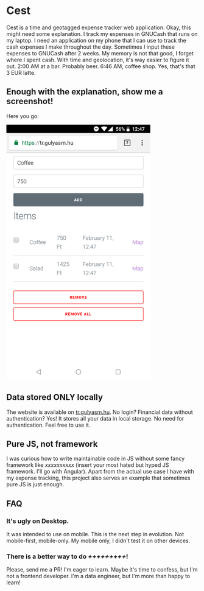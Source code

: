 # Cest
Cest is a time and geotagged expense tracker web application. Okay, this might need some explanation. I track my expenses in GNUCash that runs on my laptop. I need an application on my phone that I can use to track the cash expenses I make throughout the day. Sometimes I input these expenses to GNUCash after 2 weeks. My memory is not that good, I forget where I spent cash. With time and geolocation, it's way easier to figure it out. 2:00 AM at a bar. Probably beer. 6:46 AM, coffee shop. Yes, that's that 3 EUR latte.

## Enough with the explanation, show me a screenshot!
Here you go:

![](screenshot_resized.png)

## Data stored ONLY locally
The website is available on [tr.gulyasm.hu](https://tr.gulyasm.hu). No login? Financial data without authentication? Yes! It stores all your data in local storage. No need for authentication. Feel free to use it.

## Pure JS, not framework
I was curious how to write maintainable code in JS without some fancy framework like _xxxxxxxxxx_ (insert your most hated but hyped JS framework. I'll go with Angular). 
Apart from the actual use case I have with my expense tracking, this project also serves an example that sometimes pure JS is just enough.

## FAQ
### It's ugly on Desktop.
It was intended to use on mobile. This is the next step in evolution. Not mobile-first, mobile-only. My mobile only, I didn't test it on other devices.

### There is a better way to do _+++++++++_!
Please, send me a PR! I'm eager to learn. Maybe it's time to confess, but I'm not a frontend developer. I'm a data engineer, but I'm more than happy to learn!
